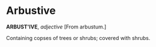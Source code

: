 # Arbustive

**ARBUST'IVE**, _adjective_ \[From arbustum.\]

Containing copses of trees or shrubs; covered with shrubs.